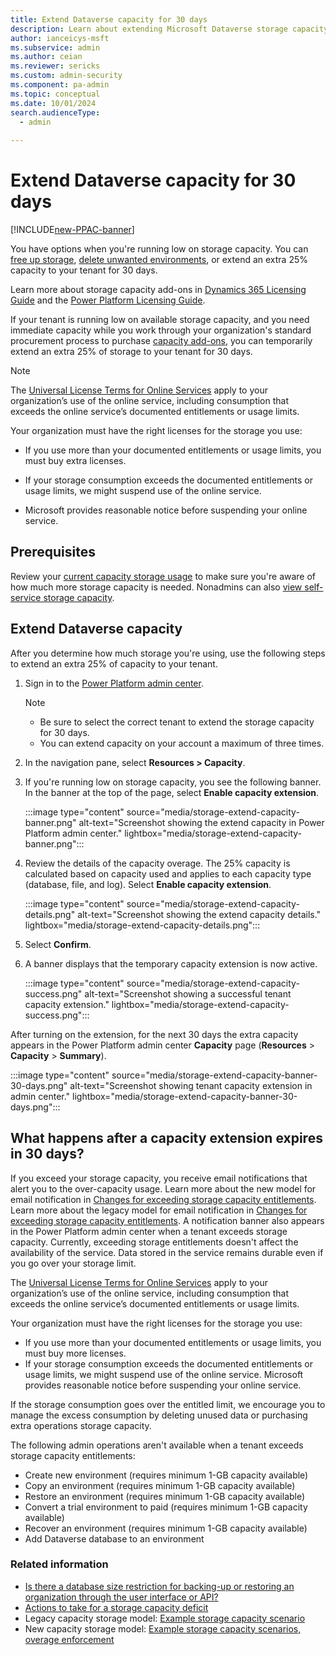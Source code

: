 ```yaml
---
title: Extend Dataverse capacity for 30 days
description: Learn about extending Microsoft Dataverse storage capacity.
author: ianceicys-msft
ms.subservice: admin
ms.author: ceian
ms.reviewer: sericks
ms.custom: admin-security
ms.component: pa-admin
ms.topic: conceptual
ms.date: 10/01/2024
search.audienceType: 
  - admin
    
---
```


# Extend Dataverse capacity for 30 days

[!INCLUDE[new-PPAC-banner](~/includes/new-PPAC-banner.md)]

You have options when you're running low on storage capacity. You can [free up storage](free-storage-space.md), [delete unwanted environments](delete-environment.md), or extend an extra 25% capacity to your tenant for 30 days. 

Learn more about storage capacity add-ons in [Dynamics 365 Licensing Guide](https://go.microsoft.com/fwlink/p/?LinkId=866544) and the [Power Platform Licensing Guide](https://go.microsoft.com/fwlink/?linkid=2085130).

If your tenant is running low on available storage capacity, and you need immediate capacity while you work through your organization's standard procurement process to purchase [capacity add-ons](capacity-add-on.md), you can temporarily extend an extra 25% of storage to your tenant for 30 days.

> [!NOTE]
> The [Universal License Terms for Online Services](https://www.microsoft.com/licensing/terms/product/ForOnlineServices/EAEAS) apply to your organization’s use of the online service, including consumption that exceeds the online service’s documented entitlements or usage limits.
>
> Your organization must have the right licenses for the storage you use:
>
> - If you use more than your documented entitlements or usage limits, you must buy extra licenses.
>
> - If your storage consumption exceeds the documented entitlements or usage limits, we might suspend use of the online service. 
>
> - Microsoft provides reasonable notice before suspending your online service.

## Prerequisites

Review your [current capacity storage usage](capacity-storage.md#verifying-your-microsoft-dataverse-capacity-based-storage-model) to make sure you're aware of how much more storage capacity is needed. Nonadmins can also [view self-service storage capacity](view-self-service-capacity.md).

## Extend Dataverse capacity 

After you determine how much storage you're using, use the following steps to extend an extra 25% of capacity to your tenant.

1. Sign in to the [Power Platform admin center](https://admin.powerplatform.microsoft.com).

   > [!Note]
   > - Be sure to select the correct tenant to extend the storage capacity for 30 days. 
   > - You can extend capacity on your account a maximum of three times.

1. In the navigation pane, select **Resources > Capacity**.

1. If you're running low on storage capacity, you see the following banner. In the banner at the top of the page, select **Enable capacity extension**.
   
   :::image type="content" source="media/storage-extend-capacity-banner.png" alt-text="Screenshot showing the extend capacity in Power Platform admin center." lightbox="media/storage-extend-capacity-banner.png":::

1. Review the details of the capacity overage. The 25% capacity is calculated based on capacity used and applies to each capacity type (database, file, and log). Select **Enable capacity extension**.

   :::image type="content" source="media/storage-extend-capacity-details.png" alt-text="Screenshot showing the extend capacity details." lightbox="media/storage-extend-capacity-details.png":::

1. Select **Confirm**.

1. A banner displays that the temporary capacity extension is now active. 

   :::image type="content" source="media/storage-extend-capacity-success.png" alt-text="Screenshot showing a successful tenant capacity extension." lightbox="media/storage-extend-capacity-success.png":::

  After turning on the extension, for the next 30 days the extra capacity appears in the Power Platform admin center **Capacity** page (**Resources** > **Capacity** > **Summary**).

   :::image type="content" source="media/storage-extend-capacity-banner-30-days.png" alt-text="Screenshot showing tenant capacity extension in admin center." lightbox="media/storage-extend-capacity-banner-30-days.png":::

## What happens after a capacity extension expires in 30 days?

If you exceed your storage capacity, you receive email notifications that alert you to the over-capacity usage. Learn more about the new model for email notification in [Changes for exceeding storage capacity entitlements](capacity-storage.md#changes-for-exceeding-storage-capacity-entitlements). Learn more about the legacy model for email notification in [Changes for exceeding storage capacity entitlements](legacy-capacity-storage.md#changes-for-exceeding-storage-capacity-entitlements). A notification banner also appears in the Power Platform admin center when a tenant exceeds storage capacity. Currently, exceeding storage entitlements doesn't affect the availability of the service. Data stored in the service remains durable even if you go over your storage limit.

The [Universal License Terms for Online Services](https://www.microsoft.com/licensing/terms/product/ForOnlineServices/EAEAS) apply to your organization’s use of the online service, including consumption that exceeds the online service’s documented entitlements or usage limits.

Your organization must have the right licenses for the storage you use: 
- If you use more than your documented entitlements or usage limits, you must buy more licenses.
- If your storage consumption exceeds the documented entitlements or usage limits, we might suspend use of the online service. Microsoft provides reasonable notice before suspending your online service.

If the storage consumption goes over the entitled limit, we encourage you to manage the excess consumption by deleting unused data or purchasing extra operations storage capacity.

The following admin operations aren't available when a tenant exceeds storage capacity entitlements:

- Create new environment (requires minimum 1-GB capacity available)
- Copy an environment (requires minimum 1-GB capacity available)
- Restore an environment (requires minimum 1-GB capacity available)
- Convert a trial environment to paid (requires minimum 1-GB capacity available)
- Recover an environment (requires minimum 1-GB capacity available)
- Add Dataverse database to an environment

### Related information

- [Is there a database size restriction for backing-up or restoring an organization through the user interface or API?](backup-restore-environments.md#is-there-a-database-size-restriction-for-backing-up-or-restoring-an-organization-through-the-user-interface-or-api)
- [Actions to take for a storage capacity deficit](capacity-storage.md#actions-to-take-for-a-storage-capacity-deficit)
- Legacy capacity storage model: [Example storage capacity scenario](legacy-capacity-storage.md#example-storage-capacity-scenario)
- New capacity storage model: [Example storage capacity scenarios, overage enforcement](capacity-storage.md#example-storage-capacity-scenarios-overage-enforcement)


